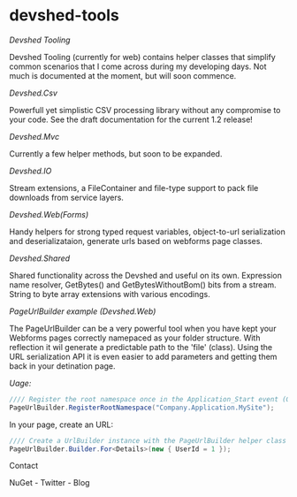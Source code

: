 # devshed-tools
*Devshed Tooling*

Devshed Tooling (currently for web) contains helper classes that simplify common scenarios that I come across during my developing days. Not much is documented at the moment, but will soon commence.

*Devshed.Csv*

Powerfull yet simplistic CSV processing library without any compromise to your code. See the draft documentation for the current 1.2 release!

*Devshed.Mvc*

Currently a few helper methods, but soon to be expanded.

*Devshed.IO*

Stream extensions, a FileContainer and file-type support to pack file downloads from service layers.

*Devshed.Web(Forms)*

Handy helpers for strong typed request variables, object-to-url serialization and deserializataion, generate urls based on webforms page classes.

*Devshed.Shared*

Shared functionality across the Devshed and useful on its own. Expression name resolver, GetBytes() and GetBytesWithoutBom() bits from a stream. String to byte array extensions with various encodings.

*PageUrlBuilder example (Devshed.Web)*

The PageUrlBuilder can be a very powerful tool when you have kept your Webforms pages correctly namepaced as your folder structure. With reflection it wil generate a predictable path to the 'file' (class). Using the URL serialization API it is even easier to add parameters and getting them back in your detination page.

*Uage:*

```cs
//// Register the root namespace once in the Application_Start event (Global.asax).
PageUrlBuilder.RegisterRootNamespace("Company.Application.MySite");
```
In your page, create an URL: 
```cs
//// Create a UrlBuilder instance with the PageUrlBuilder helper class and add some parameters:
PageUrlBuilder.Builder.For<Details>(new { UserId = 1 }); 
```

Contact

NuGet - Twitter - Blog
